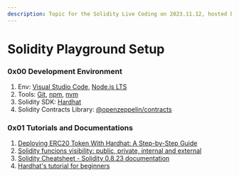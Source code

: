 ```yaml
---
description: Topic for the Solidity Live Coding on 2023.11.12, hosted by Hannes Gao
---
```


# Solidity Playground Setup

### 0x00 Development Environment

1. Env: [Visual Studio Code](https://code.visualstudio.com/), [Node.js LTS](https://nodejs.org/en)
2. Tools: [Git](https://git-scm.com/), [npm](https://www.npmjs.com/), [nvm](https://github.com/nvm-sh/nvm)
3. Solidity SDK: [Hardhat](https://hardhat.org/)
4. Solidity Contracts Library: [@openzeppelin/contracts](https://www.npmjs.com/package/@openzeppelin/contracts)

### 0x01 Tutorials and Documentations

1. [Deploying ERC20 Token With Hardhat: A Step-by-Step Guide](https://semaphoreci.com/blog/erc20-token-hardhat)
2. [Solidity funcions visibility: public, private, internal and external](https://soliditytips.com/articles/solidity-function-visibility/)
3. [Solidity Cheatsheet - Solidity 0.8.23 documentation](https://docs.soliditylang.org/en/v0.8.23/cheatsheet.html)
4. [Hardhat's tutorial for beginners](https://hardhat.org/tutorial)
